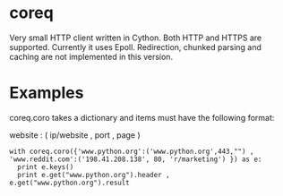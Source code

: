 # coreq

Very small HTTP client written in Cython. Both HTTP and HTTPS are supported.
Currently it uses Epoll. Redirection, chunked parsing and caching are not implemented in this version. 

# Examples
coreq.coro takes a dictionary and items must have the following format: 
    
  website : ( ip/website , port , page )

    with coreq.coro({'www.python.org':('www.python.org',443,"") , 'www.reddit.com':('198.41.208.138', 80, 'r/marketing') }) as e:
      print e.keys()
      print e.get("www.python.org").header , e.get("www.python.org").result

